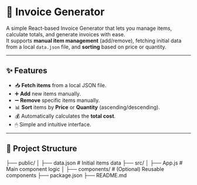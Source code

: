 # 🧾 Invoice Generator

A simple React-based Invoice Generator that lets you manage items, calculate totals, and generate invoices with ease.  
It supports **manual item management** (add/remove), fetching initial data from a local `data.json` file, and **sorting** based on price or quantity.

---

## ✨ Features
- 📥 **Fetch items** from a local JSON file.
- ➕ **Add** new items manually.
- ➖ **Remove** specific items manually.
- 📊 **Sort** items by **Price** or **Quantity** (ascending/descending).
- 💰 Automatically calculates the **total cost**.
- 🖱 Simple and intuitive interface.

---

## 📂 Project Structure
├── public/
│   ├── data.json           # Initial items data
├── src/
│   ├── App.js              # Main component logic
│   ├── components/         # (Optional) Reusable components
├── package.json
├── README.md

